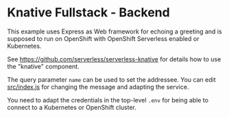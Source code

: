 # Knative Fullstack - Backend

This example uses Express as Web framework for echoing a greeting and is supposed to run on OpenShift with OpenShift Serverless enabled or Kubernetes.

See https://github.com/serverless/serverless-knative for details how to use the "knative" component.

The query parameter `name` can be used to set the addressee.
You can edit [src/index.js](./src/index.js) for changing the message and adapting the service.

You need to adapt the credentials in the top-level `.env` for being able to connect to a Kubernetes or OpenShift cluster.
